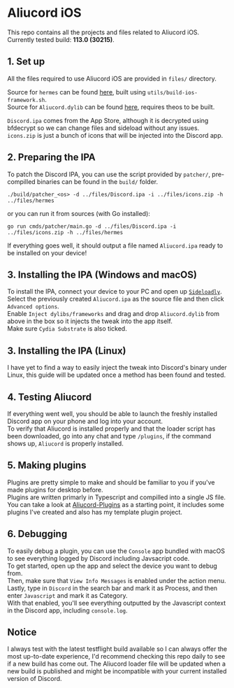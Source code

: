 # Aliucord iOS

This repo contains all the projects and files related to Aliucord iOS.  
Currently tested build: **113.0 (30215)**.  

## 1. Set up

All the files required to use Aliucord iOS are provided in `files/` directory.  

Source for `hermes` can be found [here](https://github.com/Aliucord/hermes/tree/aliucord-ios), built using `utils/build-ios-framework.sh`.  
Source for `Aliucord.dylib` can be found [here](tweak), requires theos to be built.  

`Discord.ipa` comes from the App Store, although it is decrypted using bfdecrypt so we can change files and sideload without any issues.  
`icons.zip` is just a bunch of icons that will be injected into the Discord app.  

## 2. Preparing the IPA  

To patch the Discord IPA, you can use the script provided by `patcher/`, pre-compilled binaries can be found in the `build/` folder.  

```shell
./build/patcher_<os> -d ../files/Discord.ipa -i ../files/icons.zip -h ../files/hermes
```

or you can run it from sources (with Go installed):

```shell
go run cmds/patcher/main.go -d ../files/Discord.ipa -i ../files/icons.zip -h ../files/hermes
```

If everything goes well, it should output a file named `Aliucord.ipa` ready to be installed on your device!

## 3. Installing the IPA (Windows and macOS)

To install the IPA, connect your device to your PC and open up [`Sideloadly`](https://sideloadly.io/).  
Select the previously created `Aliucord.ipa` as the source file and then click `Advanced options`.  
Enable `Inject dylibs/frameworks` and drag and drop `Aliucord.dylib` from above in the box so it injects the tweak into the app itself.  
Make sure `Cydia Substrate` is also ticked.  

## 3. Installing the IPA (Linux)

I have yet to find a way to easily inject the tweak into Discord's binary under Linux, this guide will be updated once a method has been found and tested.  

## 4. Testing Aliucord

If everything went well, you should be able to launch the freshly installed Discord app on your phone and log into your account.  
To verify that Aliucord is installed properly and that the loader script has been downloaded, go into any chat and type `/plugins`, if the command shows up, `Aliucord` is properly installed.  

## 5. Making plugins

Plugins are pretty simple to make and should be familiar to you if you've made plugins for desktop before.  
Plugins are written primarly in Typescript and compilled into a single JS file.  
You can take a look at [Aliucord-Plugins](https://github.com/NotZoeyDev/Aliucord-Plugins) as a starting point, it includes some plugins I've created and also has my template plugin project.

## 6. Debugging

To easily debug a plugin, you can use the `Console` app bundled with macOS to see everything logged by Discord including Javsacript code.  
To get started, open up the app and select the device you want to debug from.  
Then, make sure that `View Info Messages` is enabled under the action menu.  
Lastly, type in `Discord` in the search bar and mark it as Process, and then enter `Javascript` and mark it as Category.  
With that enabled, you'll see everything outputted by the Javascript context in the Discord app, including `console.log`.

## Notice

I always test with the latest testflight build available so I can always offer the most up-to-date experience, I'd recommend checking this repo daily to see if a new build has come out.  The Aliucord loader file will be updated when a new build is published and might be incompatible with your current installed version of Discord.
